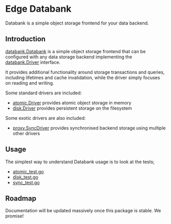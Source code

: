 # Edge Databank

Databank is a simple object storage frontend for your data backend.

## Introduction

[databank.Databank](./databank.go) is a simple object storage frontend that can be configured with any data storage backend implementing the [databank.Driver](./databank.go) interface.

It provides additional functionality around storage transactions and queries, including lifetimes and cache invalidation, while the driver simply focuses on reading and writing.

Some standard drivers are included:

- [atomic.Driver](./pkg/atomic/atomic.go) provides atomic object storage in memory
- [disk.Driver](./pkg/atomic/disk.go) provides persistent storage on the filesystem

Some exotic drivers are also included:

- [proxy.SyncDriver](./pkg/proxy/sync.go) provides synchronised backend storage using multiple other drivers

## Usage

The simplest way to understand Databank usage is to look at the tests;

- [atomic_test.go](./pkg/atomic/atomic_test.go)
- [disk_test.go](./pkg/disk/disk_test.go)
- [sync_test.go](./pkg/disk/sync_test.go)

## Roadmap

Documentation will be updated massively once this package is stable. We promise!
